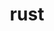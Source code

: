 ---
title: "rust"
layout: cache
categories: [package, v0.22.0]
meta: {"versions": ["1.78.0"], "compilers": ["apple-clang@=15.0.0", "gcc@=10.2.1", "gcc@=11.4.0", "gcc@=7.5.0", "gcc@=9.4.0"], "oss": ["centos7", "ubuntu18.04", "ubuntu20.04", "ubuntu22.04", "ventura"], "platforms": ["darwin", "linux"], "targets": ["aarch64", "neoverse_v1", "neoverse_v2", "ppc64le", "x86_64_v3"], "stacks": ["developer-tools", "developer-tools-manylinux2014", "e4s", "e4s-neoverse-v2", "e4s-neoverse_v1", "e4s-oneapi", "e4s-power", "ml-darwin-aarch64-mps", "ml-linux-x86_64-cpu", "ml-linux-x86_64-cuda", "radiuss", "root"], "num_specs": 15, "num_specs_by_stack": {"root": 15, "ml-darwin-aarch64-mps": 2, "developer-tools-manylinux2014": 1, "radiuss": 1, "developer-tools": 1, "e4s-power": 1, "e4s-neoverse_v1": 2, "e4s-neoverse-v2": 2, "e4s": 2, "ml-linux-x86_64-cpu": 2, "ml-linux-x86_64-cuda": 2, "e4s-oneapi": 1}}
spec_details: [{"hash": "bovmzuyux7u5ekuyylxnchtlimxw4yrv", "compiler": "apple-clang@=15.0.0", "versions": ["1.78.0"], "os": "ventura", "platform": "darwin", "target": "aarch64", "variants": ["build_system=generic", "+dev", "~docs", "+src"], "stacks": ["root", "ml-darwin-aarch64-mps"], "size": "-", "tarball": "https://binaries.spack.io/v0.22.0/build_cache/darwin-ventura-aarch64/apple-clang-15.0.0/rust-1.78.0/darwin-ventura-aarch64-apple-clang-15.0.0-rust-1.78.0-bovmzuyux7u5ekuyylxnchtlimxw4yrv.spack"}, {"hash": "ranhddlngb2ltdneezjfval2rz4xlt67", "compiler": "apple-clang@=15.0.0", "versions": ["1.78.0"], "os": "ventura", "platform": "darwin", "target": "aarch64", "variants": ["build_system=generic", "~dev", "~docs", "+src"], "stacks": ["root", "ml-darwin-aarch64-mps"], "size": "-", "tarball": "https://binaries.spack.io/v0.22.0/build_cache/darwin-ventura-aarch64/apple-clang-15.0.0/rust-1.78.0/darwin-ventura-aarch64-apple-clang-15.0.0-rust-1.78.0-ranhddlngb2ltdneezjfval2rz4xlt67.spack"}, {"hash": "dissl2t6wg4exyfxkassx7rl526unioz", "compiler": "gcc@=10.2.1", "versions": ["1.78.0"], "os": "centos7", "platform": "linux", "target": "x86_64_v3", "variants": ["build_system=generic", "+dev", "~docs", "+src"], "stacks": ["root", "developer-tools-manylinux2014"], "size": "-", "tarball": "https://binaries.spack.io/v0.22.0/build_cache/linux-centos7-x86_64_v3/gcc-10.2.1/rust-1.78.0/linux-centos7-x86_64_v3-gcc-10.2.1-rust-1.78.0-dissl2t6wg4exyfxkassx7rl526unioz.spack"}, {"hash": "ghexqdpkkpzpte2ixy7gamvxzh2hucdc", "compiler": "gcc@=7.5.0", "versions": ["1.78.0"], "os": "ubuntu18.04", "platform": "linux", "target": "x86_64_v3", "variants": ["build_system=generic", "~dev", "~docs", "+src"], "stacks": ["root", "radiuss"], "size": "-", "tarball": "https://binaries.spack.io/v0.22.0/build_cache/linux-ubuntu18.04-x86_64_v3/gcc-7.5.0/rust-1.78.0/linux-ubuntu18.04-x86_64_v3-gcc-7.5.0-rust-1.78.0-ghexqdpkkpzpte2ixy7gamvxzh2hucdc.spack"}, {"hash": "bsoupns33qxw7hc6dmzzoamv23biy7sl", "compiler": "gcc@=7.5.0", "versions": ["1.78.0"], "os": "ubuntu18.04", "platform": "linux", "target": "x86_64_v3", "variants": ["build_system=generic", "+dev", "~docs", "+src"], "stacks": ["root", "developer-tools"], "size": "-", "tarball": "https://binaries.spack.io/v0.22.0/build_cache/linux-ubuntu18.04-x86_64_v3/gcc-7.5.0/rust-1.78.0/linux-ubuntu18.04-x86_64_v3-gcc-7.5.0-rust-1.78.0-bsoupns33qxw7hc6dmzzoamv23biy7sl.spack"}, {"hash": "lepacj7e646y6bbz7z6uj7oijqcolmob", "compiler": "gcc@=9.4.0", "versions": ["1.78.0"], "os": "ubuntu20.04", "platform": "linux", "target": "ppc64le", "variants": ["build_system=generic", "~dev", "~docs", "+src"], "stacks": ["root", "e4s-power"], "size": "-", "tarball": "https://binaries.spack.io/v0.22.0/build_cache/linux-ubuntu20.04-ppc64le/gcc-9.4.0/rust-1.78.0/linux-ubuntu20.04-ppc64le-gcc-9.4.0-rust-1.78.0-lepacj7e646y6bbz7z6uj7oijqcolmob.spack"}, {"hash": "fymiwaynn6w7gulfd3e4lsbvj3vxf6ib", "compiler": "gcc@=11.4.0", "versions": ["1.78.0"], "os": "ubuntu22.04", "platform": "linux", "target": "neoverse_v1", "variants": ["build_system=generic", "~dev", "~docs", "+src"], "stacks": ["root", "e4s-neoverse_v1"], "size": "-", "tarball": "https://binaries.spack.io/v0.22.0/build_cache/linux-ubuntu22.04-neoverse_v1/gcc-11.4.0/rust-1.78.0/linux-ubuntu22.04-neoverse_v1-gcc-11.4.0-rust-1.78.0-fymiwaynn6w7gulfd3e4lsbvj3vxf6ib.spack"}, {"hash": "rjhpn3jcfu6qms6j4piteyuleqkhtlpo", "compiler": "gcc@=11.4.0", "versions": ["1.78.0"], "os": "ubuntu22.04", "platform": "linux", "target": "neoverse_v1", "variants": ["build_system=generic", "+dev", "~docs", "+src"], "stacks": ["root", "e4s-neoverse_v1"], "size": "-", "tarball": "https://binaries.spack.io/v0.22.0/build_cache/linux-ubuntu22.04-neoverse_v1/gcc-11.4.0/rust-1.78.0/linux-ubuntu22.04-neoverse_v1-gcc-11.4.0-rust-1.78.0-rjhpn3jcfu6qms6j4piteyuleqkhtlpo.spack"}, {"hash": "vdtfjj3pj5e3dffmtrkgn3ya7dft5rwb", "compiler": "gcc@=11.4.0", "versions": ["1.78.0"], "os": "ubuntu22.04", "platform": "linux", "target": "neoverse_v2", "variants": ["build_system=generic", "~dev", "~docs", "+src"], "stacks": ["root", "e4s-neoverse-v2"], "size": "-", "tarball": "https://binaries.spack.io/v0.22.0/build_cache/linux-ubuntu22.04-neoverse_v2/gcc-11.4.0/rust-1.78.0/linux-ubuntu22.04-neoverse_v2-gcc-11.4.0-rust-1.78.0-vdtfjj3pj5e3dffmtrkgn3ya7dft5rwb.spack"}, {"hash": "b4yska7j2cux6klks3jlgvumypxzoer2", "compiler": "gcc@=11.4.0", "versions": ["1.78.0"], "os": "ubuntu22.04", "platform": "linux", "target": "neoverse_v2", "variants": ["build_system=generic", "+dev", "~docs", "+src"], "stacks": ["root", "e4s-neoverse-v2"], "size": "-", "tarball": "https://binaries.spack.io/v0.22.0/build_cache/linux-ubuntu22.04-neoverse_v2/gcc-11.4.0/rust-1.78.0/linux-ubuntu22.04-neoverse_v2-gcc-11.4.0-rust-1.78.0-b4yska7j2cux6klks3jlgvumypxzoer2.spack"}, {"hash": "oax5nf6vjtgcykf5civrbbmknkgqmyry", "compiler": "gcc@=11.4.0", "versions": ["1.78.0"], "os": "ubuntu22.04", "platform": "linux", "target": "x86_64_v3", "variants": ["build_system=generic", "~dev", "~docs", "+src"], "stacks": ["e4s", "root"], "size": "-", "tarball": "https://binaries.spack.io/v0.22.0/build_cache/linux-ubuntu22.04-x86_64_v3/gcc-11.4.0/rust-1.78.0/linux-ubuntu22.04-x86_64_v3-gcc-11.4.0-rust-1.78.0-oax5nf6vjtgcykf5civrbbmknkgqmyry.spack"}, {"hash": "dy5fepwuhely3pnde4naftloroprnnga", "compiler": "gcc@=11.4.0", "versions": ["1.78.0"], "os": "ubuntu22.04", "platform": "linux", "target": "x86_64_v3", "variants": ["build_system=generic", "+dev", "~docs", "+src"], "stacks": ["root", "ml-linux-x86_64-cpu", "ml-linux-x86_64-cuda"], "size": "-", "tarball": "https://binaries.spack.io/v0.22.0/build_cache/linux-ubuntu22.04-x86_64_v3/gcc-11.4.0/rust-1.78.0/linux-ubuntu22.04-x86_64_v3-gcc-11.4.0-rust-1.78.0-dy5fepwuhely3pnde4naftloroprnnga.spack"}, {"hash": "37iup2vfhmakjjv2avucvbiiruxhei2e", "compiler": "gcc@=11.4.0", "versions": ["1.78.0"], "os": "ubuntu22.04", "platform": "linux", "target": "x86_64_v3", "variants": ["build_system=generic", "+dev", "~docs", "+src"], "stacks": ["e4s", "root"], "size": "-", "tarball": "https://binaries.spack.io/v0.22.0/build_cache/linux-ubuntu22.04-x86_64_v3/gcc-11.4.0/rust-1.78.0/linux-ubuntu22.04-x86_64_v3-gcc-11.4.0-rust-1.78.0-37iup2vfhmakjjv2avucvbiiruxhei2e.spack"}, {"hash": "v2jmgspu6ibdv3y2pniympfpl2fr5hk2", "compiler": "gcc@=11.4.0", "versions": ["1.78.0"], "os": "ubuntu22.04", "platform": "linux", "target": "x86_64_v3", "variants": ["build_system=generic", "~dev", "~docs", "+src"], "stacks": ["root", "ml-linux-x86_64-cpu", "ml-linux-x86_64-cuda"], "size": "-", "tarball": "https://binaries.spack.io/v0.22.0/build_cache/linux-ubuntu22.04-x86_64_v3/gcc-11.4.0/rust-1.78.0/linux-ubuntu22.04-x86_64_v3-gcc-11.4.0-rust-1.78.0-v2jmgspu6ibdv3y2pniympfpl2fr5hk2.spack"}, {"hash": "ewrtjj743aspuuimt56svk4mwxmqf2gr", "compiler": "gcc@=11.4.0", "versions": ["1.78.0"], "os": "ubuntu22.04", "platform": "linux", "target": "x86_64_v3", "variants": ["build_system=generic", "~dev", "~docs", "+src"], "stacks": ["root", "e4s-oneapi"], "size": "-", "tarball": "https://binaries.spack.io/v0.22.0/build_cache/linux-ubuntu22.04-x86_64_v3/gcc-11.4.0/rust-1.78.0/linux-ubuntu22.04-x86_64_v3-gcc-11.4.0-rust-1.78.0-ewrtjj743aspuuimt56svk4mwxmqf2gr.spack"}]
---